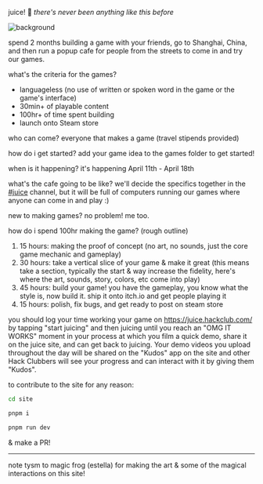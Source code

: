 juice! 🧃
_there's  never been anything like this before_

![background](https://github.com/user-attachments/assets/156b45a9-25bd-4808-9fca-456a66d2cd93)

spend 2 months building a game with your friends, go to Shanghai, China, and then run a popup cafe for people from the streets to come in and try our games. 

what's the criteria for the games? 
* languageless (no use of written or spoken word in the game or the game's interface)
* 30min+ of playable content
* 100hr+ of time spent building
* launch onto Steam store

who can come?
everyone that makes a game (travel stipends provided)

how do i get started?
add your game idea to the games folder to get started! 

when is it happening? 
it's happening April 11th - April 18th

what's the cafe going to be like?
we'll decide the specifics together in the [#juice](https://hackclub.slack.com/archives/C088UF12N1Z) channel, but it will be full of computers running our games where anyone can come in and play :)

new to making games?
no problem! me too.

how do i spend 100hr making the game? 
(rough outline)
1. 15 hours: making the proof of concept (no art, no sounds, just the core game mechanic and gameplay)
2. 30 hours: take a vertical slice of your game & make it great (this means take a section, typically the start & way increase the fidelity, here's where the art, sounds, story, colors, etc come into play)
3. 45 hours: build your game! you have the gameplay, you know what the style is, now build it. ship it onto itch.io and get people playing it
4. 15 hours: polish, fix bugs, and get ready to post on steam store

you should log your time working your game on https://juice.hackclub.com/ by tapping "start juicing" and then juicing until you reach an "OMG IT WORKS" moment in your process at which you film a quick demo, share it on the juice site, and can get back to juicing. Your demo videos you upload throughout the day will be shared on the "Kudos" app on the site and other Hack Clubbers will see your progress and can interact with it by giving them "Kudos". 

to contribute to the site for any reason:
```bash
cd site
```
```bash
pnpm i
```
```bash
pnpm run dev
```
& make a PR!

---

note tysm to magic frog (estella) for making the art & some of the magical interactions on this site! 
